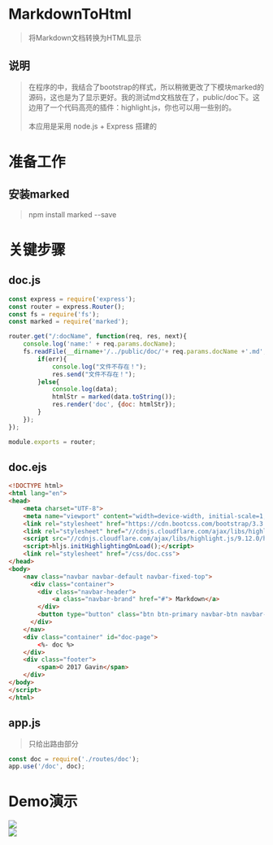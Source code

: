 # MarkdownToHtml
> 将Markdown文档转换为HTML显示

## 说明
> 在程序的中，我结合了bootstrap的样式，所以稍微更改了下模块marked的源码，这也是为了显示更好。我的测试md文档放在了，public/doc下。这边用了一个代码高亮的插件：highlight.js，你也可以用一些别的。<br><br>
> 本应用是采用 node.js + Express 搭建的

# 准备工作
## 安装marked
> npm install marked --save

# 关键步骤
## doc.js
``` Javascript
const express = require('express');
const router = express.Router();
const fs = require('fs');
const marked = require('marked');

router.get("/:docName", function(req, res, next){
    console.log('name:' + req.params.docName);
    fs.readFile(__dirname+'/../public/doc/'+ req.params.docName +'.md', function(err, data){
        if(err){
            console.log("文件不存在！");
            res.send("文件不存在！");
        }else{
            console.log(data);
            htmlStr = marked(data.toString());
            res.render('doc', {doc: htmlStr});
        }
    });
});

module.exports = router;
```
## doc.ejs
``` HTML
<!DOCTYPE html>
<html lang="en">
<head>
    <meta charset="UTF-8">
    <meta name="viewport" content="width=device-width, initial-scale=1, maximum-scale=1, user-scalable=no">
	<link rel="stylesheet" href="https://cdn.bootcss.com/bootstrap/3.3.7/css/bootstrap.min.css" integrity="sha384-BVYiiSIFeK1dGmJRAkycuHAHRg32OmUcww7on3RYdg4Va+PmSTsz/K68vbdEjh4u" crossorigin="anonymous">
	<link rel="stylesheet" href="//cdnjs.cloudflare.com/ajax/libs/highlight.js/9.12.0/styles/default.min.css">
	<script src="//cdnjs.cloudflare.com/ajax/libs/highlight.js/9.12.0/highlight.min.js"></script>
    <script>hljs.initHighlightingOnLoad();</script>
    <link rel="stylesheet" href="/css/doc.css">
</head>
<body>
    <nav class="navbar navbar-default navbar-fixed-top">
	  <div class="container">
	    <div class="navbar-header">
	     	<a class="navbar-brand" href="#"> Markdown</a>
	    </div>
	    <button type="button" class="btn btn-primary navbar-btn navbar-right" id="download"><span class="glyphicon glyphicon-download-alt"></span> Download</button>
	  </div>
	</nav>
	<div class="container" id="doc-page">
		<%- doc %>
	</div>
	<div class="footer">
		<span>© 2017 Gavin</span>
	</div>
</body>
</script>
</html>
```

## app.js
> 只给出路由部分

``` JavaScript
const doc = require('./routes/doc');
app.use('/doc', doc);
```

# Demo演示
![](http://i.imgur.com/ODAYGbi.png)<br>
![](http://i.imgur.com/g0CeOaR.png)